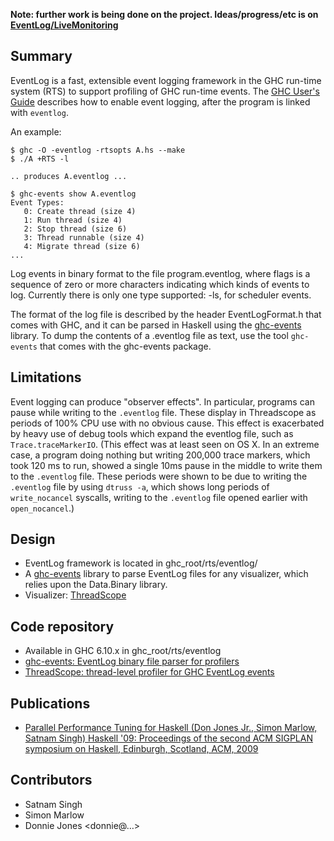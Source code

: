 
**Note: further work is being done on the project. Ideas/progress/etc is on [EventLog/LiveMonitoring](event-log/live-monitoring)**


## Summary



EventLog is a fast, extensible event logging framework in the GHC run-time system (RTS) to support profiling of GHC run-time events. The [GHC User's Guide](http://www.haskell.org/ghc/docs/6.12.2/html/users_guide/runtime-control.html#rts-eventlog) describes how to enable event logging, after the program is linked with `eventlog`.



An example:


```wiki
$ ghc -O -eventlog -rtsopts A.hs --make
$ ./A +RTS -l

.. produces A.eventlog ...

$ ghc-events show A.eventlog 
Event Types:
   0: Create thread (size 4)
   1: Run thread (size 4)
   2: Stop thread (size 6)
   3: Thread runnable (size 4)
   4: Migrate thread (size 6)
...
```


Log events in binary format to the file program.eventlog, where flags is a sequence of zero or more characters indicating which kinds of events to log. Currently there is only one type supported: -ls, for scheduler events.



The format of the log file is described by the header EventLogFormat.h that comes with GHC, and it can be parsed in Haskell using the [
ghc-events](http://hackage.haskell.org/package/ghc-events) library. To dump the contents of a .eventlog file as text, use the tool `ghc-events` that comes with the ghc-events package.


## Limitations



Event logging can produce "observer effects". In particular, programs can pause while writing to the `.eventlog` file. These display in Threadscope as periods of 100% CPU use with no obvious cause. This effect is exacerbated by heavy use of debug tools which expand the eventlog file, such as `Trace.traceMarkerIO`. (This effect was at least seen on OS X. In an extreme case, a program doing nothing but writing 200,000 trace markers, which took 120 ms to run, showed a single 10ms pause in the middle to write them to the `.eventlog` file. These periods were shown to be due to writing the `.eventlog` file by using `dtruss -a`, which shows long periods of `write_nocancel` syscalls, writing to the `.eventlog` file opened earlier with `open_nocancel`.)


## Design


- EventLog framework is located in ghc\_root/rts/eventlog/
- A [
  ghc-events](http://hackage.haskell.org/package/ghc-events) library to parse EventLog files for any visualizer, which relies upon the Data.Binary library.
- Visualizer: [ ThreadScope](http://raintown.org/?page_id=132)

## Code repository


- Available in GHC 6.10.x in ghc\_root/rts/eventlog
- [
  ghc-events: EventLog binary file parser for profilers](http://code.haskell.org/ghc-events)
- [
  ThreadScope: thread-level profiler for GHC EventLog events](http://code.haskell.org/ThreadScope/)

## Publications


- [
  Parallel Performance Tuning for Haskell (Don Jones Jr., Simon Marlow, Satnam Singh) Haskell '09: Proceedings of the second ACM SIGPLAN symposium on Haskell, Edinburgh, Scotland, ACM, 2009](http://research.microsoft.com/pubs/80976/ghc-parallel-tuning2.pdf)

## Contributors


- Satnam Singh
- Simon Marlow
- Donnie Jones \<donnie@…\>
